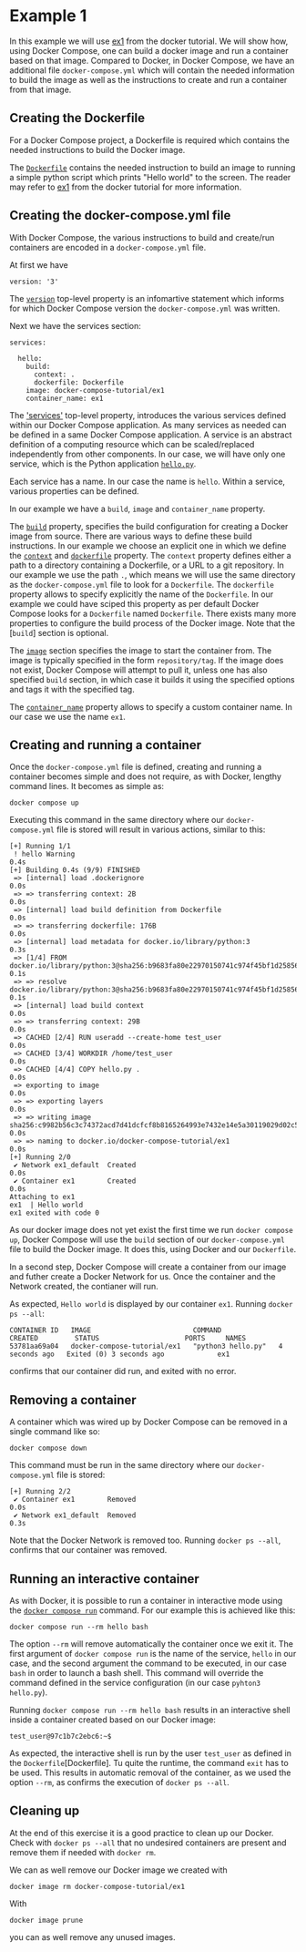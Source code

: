 # Example 1

In this example we will use [ex1](../../docker/ex1) from the docker tutorial. We will show how, using Docker Compose, one can build a docker image and run a container based on that image. Compared to Docker, in Docker Compose, we have an additional file `docker-compose.yml` which will contain the needed information to build the image as well as the instructions to create and run a container from that image.

## Creating the Dockerfile
For a Docker Compose project, a Dockerfile is required which contains the needed instructions to build the Docker image.

The [`Dockerfile`](Dockerfile) contains the needed instruction to build an image to running a simple python script which prints "Hello world" to the screen. 
The reader may refer to [ex1](../../docker/ex1) from the docker tutorial for more information.

## Creating the docker-compose.yml file
With Docker Compose, the various instructions to build and create/run containers are encoded in a `docker-compose.yml` file.

At first we have
```
version: '3'
```
The [`version`](https://docs.docker.com/compose/compose-file/04-version-and-name/) top-level property is an infomartive statement which informs for which Docker Compose version the `docker-compose.yml` was written.

Next we have the services section:
```
services:

  hello:
    build:
      context: .
      dockerfile: Dockerfile
    image: docker-compose-tutorial/ex1
    container_name: ex1
```
The ['services'](https://docs.docker.com/compose/compose-file/05-services/) top-level property, introduces the various services defined within our Docker Compose application. As many services as needed can be defined in a same Docker Compose application. A service is an abstract definition of a computing resource which can be scaled/replaced independently from other components. In our case, we will have only one service, which is the Python application [`hello.py`](hello.py).


Each service has a name. In our case the name is `hello`. Within a service, various properties can be defined.

In our example we have a `build`, `image` and `container_name` property.

The [`build`](https://docs.docker.com/compose/compose-file/build/) property, specifies the build configuration for creating a Docker image from source. There are various ways to define these build instructions. In our example we choose an explicit one in which we define the [`context`](https://docs.docker.com/compose/compose-file/build/) and [`dockerfile`](https://docs.docker.com/compose/compose-file/build/) property. The `context` property defines either a path to a directory containing a Dockerfile, or a URL to a git repository. In our example we use the path `.`, which means we will use the same directory as the `docker-compose.yml` file to look for a `Dockerfile`. The `dockerfile` property allows to specify explicitly the name of the `Dockerfile`. In our example we could have sciped this property as per default Docker Compose looks for a `Dockerfile` named `Dockerfile`. There exists many more properties to configure the build process of the Docker image. Note that the [`build`] section is optional.

The [`image`](https://docs.docker.com/compose/compose-file/05-services/#image) section specifies the image to start the container from. The image is typically specified in the form `repository/tag`. If the image does not exist, Docker Compose will attempt to pull it, unless one has also specified `build` section, in which case it builds it using the specified options and tags it with the specified tag.

The [`container_name`](https://docs.docker.com/compose/compose-file/compose-file-v3/#container_name) property allows to specify a custom container name. In our case we use the name `ex1`.

## Creating and running a container
Once the `docker-compose.yml` file is defined, creating and running a container becomes simple and does not require, as with Docker, lengthy command lines. It becomes as simple as:
```
docker compose up 
```
Executing this command in the same directory where our `docker-compose.yml` file is stored will result in various actions, similar to this:
```
[+] Running 1/1
 ! hello Warning                                                                                  0.4s 
[+] Building 0.4s (9/9) FINISHED                                                                       
 => [internal] load .dockerignore                                                                 0.0s
 => => transferring context: 2B                                                                   0.0s
 => [internal] load build definition from Dockerfile                                              0.0s
 => => transferring dockerfile: 176B                                                              0.0s
 => [internal] load metadata for docker.io/library/python:3                                       0.3s
 => [1/4] FROM docker.io/library/python:3@sha256:b9683fa80e22970150741c974f45bf1d25856bd76443ea5  0.1s
 => => resolve docker.io/library/python:3@sha256:b9683fa80e22970150741c974f45bf1d25856bd76443ea5  0.1s
 => [internal] load build context                                                                 0.0s
 => => transferring context: 29B                                                                  0.0s
 => CACHED [2/4] RUN useradd --create-home test_user                                              0.0s
 => CACHED [3/4] WORKDIR /home/test_user                                                          0.0s
 => CACHED [4/4] COPY hello.py .                                                                  0.0s
 => exporting to image                                                                            0.0s
 => => exporting layers                                                                           0.0s
 => => writing image sha256:c9982b56c3c74372acd7d41dcfcf8b8165264993e7432e14e5a30119029d02c5      0.0s
 => => naming to docker.io/docker-compose-tutorial/ex1                                            0.0s
[+] Running 2/0
 ✔ Network ex1_default  Created                                                                   0.0s 
 ✔ Container ex1        Created                                                                   0.0s 
Attaching to ex1
ex1  | Hello world
ex1 exited with code 0
```
As our docker image does not yet exist the first time we run `docker compose up`, Docker Compose will use the `build` section of our `docker-compose.yml` file to build the Docker image. It does this, using Docker and our `Dockerfile`.

In a second step, Docker Compose will create a container from our image and futher create a Docker Network for us. Once the container and the Network created, the contianer will run.

As expected, `Hello world` is displayed by our container `ex1`. Running `docker ps --all`:
```
CONTAINER ID   IMAGE                         COMMAND              CREATED         STATUS                     PORTS     NAMES
53781aa69a04   docker-compose-tutorial/ex1   "python3 hello.py"   4 seconds ago   Exited (0) 3 seconds ago             ex1
```
confirms that our container did run, and exited with no error.

## Removing a container
A container which was wired up by Docker Compose can be removed in a single command like so:
```
docker compose down
```
This command must be run in the same directory where our `docker-compose.yml` file is stored:
```
[+] Running 2/2
 ✔ Container ex1        Removed                                                                 0.0s 
 ✔ Network ex1_default  Removed                                                                 0.3s 
```
Note that the Docker Network is removed too. Running `docker ps --all`, confirms that our container was removed.

## Running an interactive container
As with Docker, it is possible to run a container in interactive mode using the [`docker compose run`](https://docs.docker.com/engine/reference/commandline/compose_run/) command. For our example this is achieved like this:
```
docker compose run --rm hello bash
```
The option `--rm` will remove automatically the container once we exit it. The first argument of `docker compose run` is the name of the service, `hello` in our case, and the second argument the command to be executed, in our case `bash` in order to launch a bash shell. This command will override the command defined in the service configuration (in our case `pyhton3 hello.py`).

Running `docker compose run --rm hello bash` results in an interactive shell inside a container created based on our Docker image:
```
test_user@97c1b7c2ebc6:~$ 
```
As expected, the interactive shell is run by the user `test_user` as defined in the `Dockerfile`[Dockerfile]. Tu quite the runtime, the command `exit` has to be used. This results in automatic removal of the container, as we used the option `--rm`, as confirms the execution of `docker ps --all`.

## Cleaning up
At the end of this exercise it is a good practice to clean up our Docker. Check with `docker ps --all` that no undesired containers are present and remove them if needed with `docker rm`.

We can as well remove our Docker image we created with
```
docker image rm docker-compose-tutorial/ex1
```
With
```
docker image prune
```
you can as well remove any unused images.